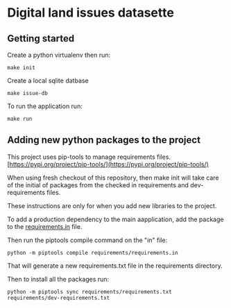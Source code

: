 # Digital land issues datasette

## Getting started

Create a python virtualenv then run:

    make init


Create a local sqlite datbase

    make issue-db

To run the application run:

    make run


## Adding new python packages to the project

This project uses pip-tools to manage requirements files. [https://pypi.org/project/pip-tools/](https://pypi.org/project/pip-tools/)

When using fresh checkout of this repository, then make init will take care of the initial of packages from the checked
in requirements and dev-requirements files.

These instructions are only for when you add new libraries to the project.

To add a production dependency to the main aapplication, add the package to the [requirements.in](requirements.in)
file.

Then run the piptools compile command on the "in" file:

    python -m piptools compile requirements/requirements.in

That will generate a new requirements.txt file in the requirements directory.

Then to install all the packages run:

    python -m piptools sync requirements/requirements.txt requirements/dev-requirements.txt
